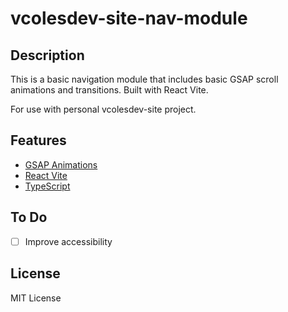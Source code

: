 # vcolesdev-site-nav-module

## Description

This is a basic navigation module that includes basic GSAP scroll animations and transitions.  Built with React Vite.

For use with personal vcolesdev-site project.

## Features

- [GSAP Animations](https://gsap.com/)
- [React Vite](https://vitejs.dev/)
- [TypeScript](https://www.typescriptlang.org/)

## To Do

- [ ] Improve accessibility

## License

MIT License